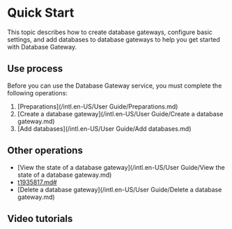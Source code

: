 # Quick Start

This topic describes how to create database gateways, configure basic settings, and add databases to database gateways to help you get started with Database Gateway.

## Use process

Before you can use the Database Gateway service, you must complete the following operations:

1.  [Preparations](/intl.en-US/User Guide/Preparations.md)
2.  [Create a database gateway](/intl.en-US/User Guide/Create a database gateway.md)
3.  [Add databases](/intl.en-US/User Guide/Add databases.md)

## Other operations

-   [View the state of a database gateway](/intl.en-US/User Guide/View the state of a database gateway.md)
-   [t1935817.md\#]()
-   [Delete a database gateway](/intl.en-US/User Guide/Delete a database gateway.md)

## Video tutorials



